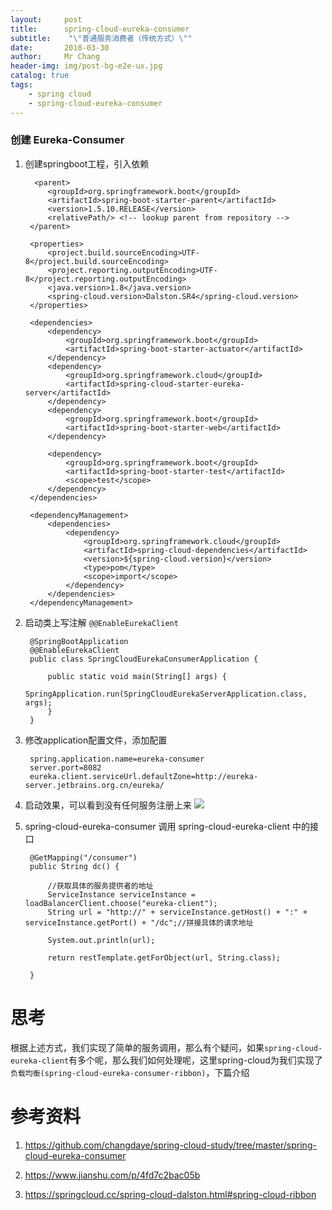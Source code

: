 ```yaml
---
layout:     post
title:     	spring-cloud-eureka-consumer
subtitle:    "\"普通服务消费者（传统方式）\""
date:       2018-03-30
author:     Mr Chang
header-img: img/post-bg-e2e-ux.jpg
catalog: true
tags:
    - spring cloud
    - spring-cloud-eureka-consumer  
---
```



### 创建 Eureka-Consumer

1. 创建springboot工程，引入依赖

		 <parent>
	        <groupId>org.springframework.boot</groupId>
	        <artifactId>spring-boot-starter-parent</artifactId>
	        <version>1.5.10.RELEASE</version>
	        <relativePath/> <!-- lookup parent from repository -->
	    </parent>
	
	    <properties>
	        <project.build.sourceEncoding>UTF-8</project.build.sourceEncoding>
	        <project.reporting.outputEncoding>UTF-8</project.reporting.outputEncoding>
	        <java.version>1.8</java.version>
	        <spring-cloud.version>Dalston.SR4</spring-cloud.version>
	    </properties>
	
	    <dependencies>
	        <dependency>
	            <groupId>org.springframework.boot</groupId>
	            <artifactId>spring-boot-starter-actuator</artifactId>
	        </dependency>
	        <dependency>
	            <groupId>org.springframework.cloud</groupId>
	            <artifactId>spring-cloud-starter-eureka-server</artifactId>
	        </dependency>
	        <dependency>
	            <groupId>org.springframework.boot</groupId>
	            <artifactId>spring-boot-starter-web</artifactId>
	        </dependency>
	
	        <dependency>
	            <groupId>org.springframework.boot</groupId>
	            <artifactId>spring-boot-starter-test</artifactId>
	            <scope>test</scope>
	        </dependency>
	    </dependencies>
	
	    <dependencyManagement>
	        <dependencies>
	            <dependency>
	                <groupId>org.springframework.cloud</groupId>
	                <artifactId>spring-cloud-dependencies</artifactId>
	                <version>${spring-cloud.version}</version>
	                <type>pom</type>
	                <scope>import</scope>
	            </dependency>
	        </dependencies>
	    </dependencyManagement>
	
2. 启动类上写注解 `@@EnableEurekaClient`

		@SpringBootApplication
		@@EnableEurekaClient
		public class SpringCloudEurekaConsumerApplication {
		
		    public static void main(String[] args) {
		        SpringApplication.run(SpringCloudEurekaServerApplication.class, args);
		    }
		}
3. 修改application配置文件，添加配置

		spring.application.name=eureka-consumer
		server.port=8082
		eureka.client.serviceUrl.defaultZone=http://eureka-server.jetbrains.org.cn/eureka/
		
4. 启动效果，可以看到没有任何服务注册上来
	![](http://cdn-blog.jetbrains.org.cn/18-3-29/81721676.jpg)

5. spring-cloud-eureka-consumer 调用 spring-cloud-eureka-client 中的接口
	
	
	    @GetMapping("/consumer")
	    public String dc() {
	
	        //获取具体的服务提供者的地址
	        ServiceInstance serviceInstance = loadBalancerClient.choose("eureka-client");
	        String url = "http://" + serviceInstance.getHost() + ":" + serviceInstance.getPort() + "/dc";//拼接具体的请求地址
	
	        System.out.println(url);
	
	        return restTemplate.getForObject(url, String.class);
	
	    }
	
# 思考

根据上述方式，我们实现了简单的服务调用，那么有个疑问，如果`spring-cloud-eureka-client`有多个呢，那么我们如何处理呢，这里spring-cloud为我们实现了`负载均衡(spring-cloud-eureka-consumer-ribbon)`，下篇介绍

	
# 参考资料
   1. https://github.com/changdaye/spring-cloud-study/tree/master/spring-cloud-eureka-consumer
    
   2. https://www.jianshu.com/p/4fd7c2bac05b
    
   3. https://springcloud.cc/spring-cloud-dalston.html#spring-cloud-ribbon